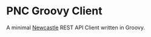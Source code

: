 # PNC Groovy Client

A minimal [Newcastle](https://github.com/project-ncl/pnc) REST API Client written in Groovy.
